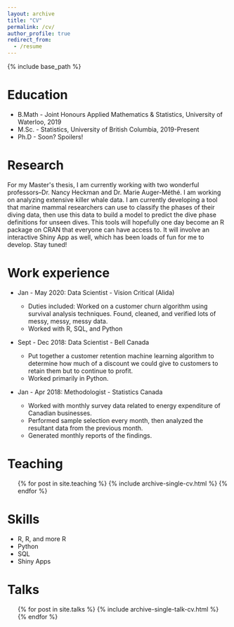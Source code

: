 ```yaml
---
layout: archive
title: "CV"
permalink: /cv/
author_profile: true
redirect_from:
  - /resume
---
```


{% include base_path %}

Education
======
* B.Math - Joint Honours Applied Mathematics & Statistics, University of Waterloo, 2019
* M.Sc. - Statistics, University of British Columbia, 2019-Present
* Ph.D - Soon? Spoilers!

Research
======
For my Master's thesis, I am currently working with two wonderful professors–Dr. Nancy Heckman and Dr. Marie Auger-Méthé. I am working on analyzing extensive killer whale data. I am currently developing a tool that marine mammal researchers can use to classify the phases of their diving data, then use this data to build a model to predict the dive phase definitions for unseen dives. This tools will hopefully one day become an R package on CRAN that everyone can have access to. It will involve an interactive Shiny App as well, which has been loads of fun for me to develop. Stay tuned!

Work experience
======
* Jan - May 2020: Data Scientist - Vision Critical (Alida)
  * Duties included: Worked on a customer churn algorithm using survival analysis techniques. Found, cleaned, and verified lots of messy, messy, messy data.
  * Worked with R, SQL, and Python

* Sept - Dec 2018: Data Scientist - Bell Canada
  * Put together a customer retention machine learning algorithm to determine how much of a discount we could give to customers to retain them but to continue to profit.
  * Worked primarily in Python. 
  
* Jan - Apr 2018: Methodologist - Statistics Canada
  * Worked with monthly survey data related to energy expenditure of Canadian businesses.
  * Performed sample selection every month, then analyzed the resultant data from the previous month.
  * Generated monthly reports of the findings.
  
Teaching
======
  <ul>{% for post in site.teaching %}
    {% include archive-single-cv.html %}
  {% endfor %}</ul>  
  
Skills
======
* R, R, and more R
* Python
* SQL
* Shiny Apps
 
Talks
======
  <ul>{% for post in site.talks %}
    {% include archive-single-talk-cv.html %}
  {% endfor %}</ul>
  
